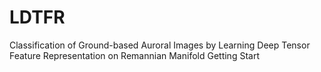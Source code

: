 # LDTFR
Classification of Ground-based Auroral Images by Learning Deep Tensor Feature Representation on Remannian Manifold
Getting Start
